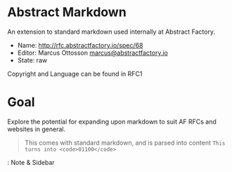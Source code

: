 # Abstract Markdown

An extension to standard markdown used internally at Abstract Factory.

* Name: http://rfc.abstractfactory.io/spec/68
* Editor: Marcus Ottosson <marcus@abstractfactory.io>
* State: raw

Copyright and Language can be found in RFC1

# Goal

Explore the potential for expanding upon markdown to suit AF RFCs and websites in general.

> This comes with standard markdown, and is parsed into <quote>content</quote>
```This turns into <code>01100</code>```

: Note
& Sidebar